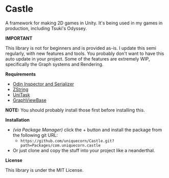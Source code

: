 # Castle

A framework for making 2D games in Unity. It's being used in my games in production, including Tsuki's Odyssey.

**IMPORTANT**

This library is not for beginners and is provided as-is. I update this semi regularly, with new features and tools. You probably don't want to have this auto update in your project. Some of the features are extremely WIP, specifically the Graph systems and Rendering.

**Requirements**
- [Odin Inspector and Serializer](https://odininspector.com)
- [ZString](https://github.com/Cysharp/ZString)
- [UniTask](https://github.com/Cysharp/UniTask)
- [GraphViewBase](https://github.com/Gentlymad-Studios/GraphViewBase)

**NOTE:** You should probably install those first before installing this.

**Installation**
- *(via Package Manager)* click the + button and install the package from the following git URL:
  - `https://github.com/uniquecorn/Castle.git?path=Packages/com.uniquecorn.castle`
- Or just clone and copy the stuff into your project like a neanderthal.

**License**

This library is under the MIT License.
